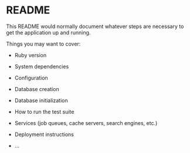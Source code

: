 # README

This README would normally document whatever steps are necessary to get the
application up and running.

Things you may want to cover:

* Ruby version

* System dependencies  

* Configuration  

* Database creation

* Database initialization

* How to run the test suite

* Services (job queues, cache servers, search engines, etc.)

* Deployment instructions

* ...
